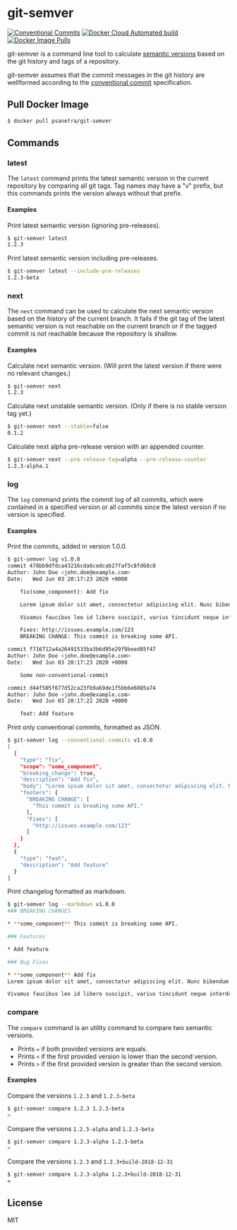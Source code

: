 # git-semver
[![Conventional Commits](https://img.shields.io/badge/Conventional%20Commits-1.0.0-yellow.svg)](https://conventionalcommits.org) [![Docker Cloud Automated build](https://img.shields.io/docker/cloud/automated/psanetra/git-semver)](https://hub.docker.com/r/psanetra/git-semver) [![Docker Image Pulls](https://img.shields.io/docker/pulls/psanetra/git-semver)](https://hub.docker.com/r/psanetra/git-semver)

git-semver is a command line tool to calculate [semantic versions](https://semver.org/spec/v2.0.0.html) based on the git history and tags of a repository.

git-semver assumes that the commit messages in the git history are wellformed according to the [conventional commit](https://www.conventionalcommits.org/en/v1.0.0-beta.4/) specification.

## Pull Docker Image

```bash
$ docker pull psanetra/git-semver
```

## Commands

### latest

The `latest` command prints the latest semantic version in the current repository by comparing all git tags. Tag names may have a "v" prefix, but this commands prints the version always without that prefix. 

#### Examples

Print latest semantic version (ignoring pre-releases).
```bash
$ git-semver latest
1.2.3
```

Print latest semantic version including pre-releases.
```bash
$ git-semver latest --include-pre-releases
1.2.3-beta
```

### next

The `next` command can be used to calculate the next semantic version based on the history of the current branch. It fails if the git tag of the latest semantic version is not reachable on the current branch or if the tagged commit is not reachable because the repository is shallow.

#### Examples

Calculate next semantic version. (Will print the latest version if there were no relevant changes.)
```bash
$ git-semver next
1.2.3
```

Calculate next unstable semantic version. (Only if there is no stable version tag yet.)
```bash
$ git-semver next --stable=false
0.1.2
```

Calculate next alpha pre-release version with an appended counter.
```bash
$ git-semver next --pre-release-tag=alpha --pre-release-counter
1.2.3-alpha.1
```

### log

The `log` command prints the commit log of all commits, which were contained in a specified version or all commits since the latest version if no version is specified.

#### Examples

Print the commits, added in version 1.0.0.
```bash
$ git-semver log v1.0.0
commit 478bb9dfdca43216cda6cedcab27faf5c8fd68c0
Author: John Doe <john.doe@example.com>
Date:   Wed Jun 03 20:17:23 2020 +0000

    fix(some_component): Add fix

    Lorem ipsum dolor sit amet, consectetur adipiscing elit. Nunc bibendum vulputate sapien vel mattis.

    Vivamus faucibus leo id libero suscipit, varius tincidunt neque interdum. Mauris rutrum at velit vitae semper.

    Fixes: http://issues.example.com/123
    BREAKING CHANGE: This commit is breaking some API.

commit f716712a4a26491533ba3b6d95e29f9beed85f47
Author: John Doe <john.doe@example.com>
Date:   Wed Jun 03 20:17:23 2020 +0000

    Some non-conventional-commit

commit d44f505f677d52ca23fb9a69de1f5bb6e6085a74
Author: John Doe <john.doe@example.com>
Date:   Wed Jun 03 20:17:22 2020 +0000

    feat: Add feature
```

Print only conventional commits, formatted as JSON.
```bash
$ git-semver log --conventional-commits v1.0.0
[
  {
    "type": "fix",
    "scope": "some_component",
    "breaking_change": true,
    "description": "Add fix",
    "body": "Lorem ipsum dolor sit amet, consectetur adipiscing elit. Nunc bibendum vulputate sapien vel mattis.\n\nVivamus faucibus leo id libero suscipit, varius tincidunt neque interdum. Mauris rutrum at velit vitae semper.",
    "footers": {
      "BREAKING CHANGE": [
        "This commit is breaking some API."
      ],
      "Fixes": [
        "http://issues.example.com/123"
      ]
    }
  },
  {
    "type": "feat",
    "description": "Add feature"
  }
]
```

Print changelog formatted as markdown.
```bash
$ git-semver log --markdown v1.0.0
### BREAKING CHANGES

* **some_component** This commit is breaking some API.

### Features

* Add feature

### Bug Fixes

* **some_component** Add fix
Lorem ipsum dolor sit amet, consectetur adipiscing elit. Nunc bibendum vulputate sapien vel mattis.

Vivamus faucibus leo id libero suscipit, varius tincidunt neque interdum. Mauris rutrum at velit vitae semper.
```

### compare

The `compare` command is an utility command to compare two semantic versions.

- Prints `=` if both provided versions are equals.
- Prints `<` if the first provided version is lower than the second version.
- Prints `>` if the first provided version is greater than the second version.

#### Examples

Compare the versions `1.2.3` and `1.2.3-beta`
```bash
$ git-semver compare 1.2.3 1.2.3-beta
>
```

Compare the versions `1.2.3-alpha` and `1.2.3-beta`
```bash
$ git-semver compare 1.2.3-alpha 1.2.3-beta
<
```

Compare the versions `1.2.3` and `1.2.3+build-2018-12-31`
```bash
$ git-semver compare 1.2.3-alpha 1.2.3+build-2018-12-31
=
```

## License

MIT
